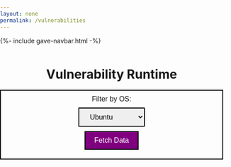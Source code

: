 ```yaml
---
layout: none
permalink: /vulnerabilities
---
```


{%- include gave-navbar.html -%}

<html>

<head>
    <style>
        body, html {
            margin: 0;
            padding: 0;
        }
        h1 {
            margin-top: 50px;
            text-align: center;
        }
        #result {
            max-width: 600px;
            margin: 20px auto;
        }
        #fetchButton, #osFilter, #osDropdown, #submitButton {
            display: block;
            margin: 10px auto;
            padding: 10px 20px;
            font-size: 16px;
            border: 2px solid black;
            cursor: pointer;
            font-family: "Poppins", sans-serif;
        }
        #fetchButton {
            background-color: purple;
            color: white;
        }
        #osFilter {
            text-align: center;
        }
        #osDropdown {
            width: 150px;
        }
        #submitButton {
            background-color: #27ae60;
            color: white;
        }
    </style>
</head>

<!-- <h1>Vulnerability Runtime</h1>
<button id="fetchButton">Fetch Data</button>
<div id="result"></div> -->

<body>
    <h1>Vulnerability Runtime</h1>
    <div id="osFilter">
        <label for="osDropdown">Filter by OS:</label>
        <select id="osDropdown">
            <option value="ubu20">Ubuntu</option>
            <option value="microsoft10">Microsoft Windows</option>
            <option value="googlechromebrowser">Google Chrome Browser</option>
            <option value="AppleMacOS13">Apple MacOS</option>
        </select>
        <button id="fetchButton">Fetch Data</button>
    </div>
    <div id="result"></div>
</body>

</html>

<script>
    document.getElementById('fetchButton').addEventListener('click', fetchData);
    function fetchData() {
        const baseURL = "https://gave.stu.nighthawkcodingsociety.com/api/vulnerability/software";
        const osDropdown = document.getElementById('osDropdown');
        const category = osDropdown.options[osDropdown.selectedIndex].value;
        console.log(category)
        const url = `${baseURL}/${category}`;

        // Fetch data from API 
        fetch(url, {
            method: 'GET',
            headers: {
                'Content-Type': 'application/json',
            },
        })
            .then(response => {
                // Check if the response from the server is successful
                if (!response.ok) {
                    throw new Error('Network response was not ok');
                }
                // Parse the response as JSON
                return response.json();
            })
            .then(data => {
                // Create an HTML table header
                let table = "<table border='1' cellspacing='3'><tr><th>ID</th><th>Title</th><th>Severity</th><th>Description</th><th>Fix Text</th><th>Check Text</th></tr>";

                // Insert data from the API into the table rows
                data.forEach(item => {
                    table += `<tr>
                        <td>${item.id}</td>
                        <td>${item.title}</td>
                        <td>${item.severity}</td>
                        <td>${item.description}</td>
                        <td>${item.fixtext}</td>
                        <td>${item.checktext}</td>
                    </tr>`;
                });

                // Close the HTML table
                table += "</table>";

                // Display the generated table in the 'result' element
                document.getElementById('result').innerHTML = table;
            })

            // Log and display an error message if there is a problem with the fetch operation
            .catch(error => {
                console.error('There has been a problem with your fetch operation:', error);
                document.getElementById('result').textContent = 'Error: ' + error.message;
            });
    }
</script>









